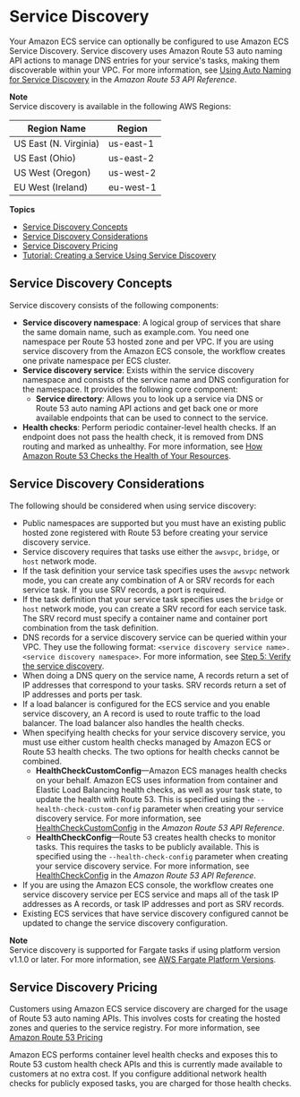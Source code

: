 # Service Discovery<a name="service-discovery"></a>

Your Amazon ECS service can optionally be configured to use Amazon ECS Service Discovery\. Service discovery uses Amazon Route 53 auto naming API actions to manage DNS entries for your service's tasks, making them discoverable within your VPC\. For more information, see [Using Auto Naming for Service Discovery](http://docs.aws.amazon.com/Route53/latest/APIReference/overview-service-discovery.html) in the *Amazon Route 53 API Reference*\.

**Note**  
Service discovery is available in the following AWS Regions:  


| Region Name | Region | 
| --- | --- | 
| US East \(N\. Virginia\) | us\-east\-1 | 
| US East \(Ohio\) | us\-east\-2 | 
| US West \(Oregon\) | us\-west\-2 | 
| EU West \(Ireland\) | eu\-west\-1 | 

**Topics**
+ [Service Discovery Concepts](#service-discovery-concepts)
+ [Service Discovery Considerations](#service-discovery-considerations)
+ [Service Discovery Pricing](#service-discovery-pricing)
+ [Tutorial: Creating a Service Using Service Discovery](create-service-discovery.md)

## Service Discovery Concepts<a name="service-discovery-concepts"></a>

Service discovery consists of the following components:
+ **Service discovery namespace**: A logical group of services that share the same domain name, such as example\.com\. You need one namespace per Route 53 hosted zone and per VPC\. If you are using service discovery from the Amazon ECS console, the workflow creates one private namespace per ECS cluster\. 
+ **Service discovery service**: Exists within the service discovery namespace and consists of the service name and DNS configuration for the namespace\. It provides the following core component:
  + **Service directory**: Allows you to look up a service via DNS or Route 53 auto naming API actions and get back one or more available endpoints that can be used to connect to the service\.
+ **Health checks**: Perform periodic container\-level health checks\. If an endpoint does not pass the health check, it is removed from DNS routing and marked as unhealthy\. For more information, see [How Amazon Route 53 Checks the Health of Your Resources](http://docs.aws.amazon.com/Route53/latest/DeveloperGuide/welcome-health-checks.html)\.

## Service Discovery Considerations<a name="service-discovery-considerations"></a>

The following should be considered when using service discovery:
+ Public namespaces are supported but you must have an existing public hosted zone registered with Route 53 before creating your service discovery service\.
+ Service discovery requires that tasks use either the `awsvpc`, `bridge`, or `host` network mode\.
+ If the task definition your service task specifies uses the `awsvpc` network mode, you can create any combination of A or SRV records for each service task\. If you use SRV records, a port is required\.
+ If the task definition that your service task specifies uses the `bridge` or `host` network mode, you can create a SRV record for each service task\. The SRV record must specify a container name and container port combination from the task definition\.
+ DNS records for a service discovery service can be queried within your VPC\. They use the following format: `<service discovery service name>.<service discovery namespace>`\. For more information, see [Step 5: Verify the service discovery](create-service-discovery.md#create-service-discovery-verify)\.
+ When doing a DNS query on the service name, A records return a set of IP addresses that correspond to your tasks\. SRV records return a set of IP addresses and ports per task\.
+ If a load balancer is configured for the ECS service and you enable service discovery, an A record is used to route traffic to the load balancer\. The load balancer also handles the health checks\.
+ When specifying health checks for your service discovery service, you must use either custom health checks managed by Amazon ECS or Route 53 health checks\. The two options for health checks cannot be combined\.
  + **HealthCheckCustomConfig**—Amazon ECS manages health checks on your behalf\. Amazon ECS uses information from container and Elastic Load Balancing health checks, as well as your task state, to update the health with Route 53\. This is specified using the `--health-check-custom-config` parameter when creating your service discovery service\. For more information, see [HealthCheckCustomConfig](http://docs.aws.amazon.com/Route53/latest/APIReference/API_autonaming_HealthCheckCustomConfig.html) in the *Amazon Route 53 API Reference*\.
  + **HealthCheckConfig**—Route 53 creates health checks to monitor tasks\. This requires the tasks to be publicly available\. This is specified using the `--health-check-config` parameter when creating your service discovery service\. For more information, see [HealthCheckConfig](http://docs.aws.amazon.com/Route53/latest/APIReference/API_autonaming_HealthCheckConfig.html) in the *Amazon Route 53 API Reference*\.
+ If you are using the Amazon ECS console, the workflow creates one service discovery service per ECS service and maps all of the task IP addresses as A records, or task IP addresses and port as SRV records\.
+ Existing ECS services that have service discovery configured cannot be updated to change the service discovery configuration\.

**Note**  
Service discovery is supported for Fargate tasks if using platform version v1\.1\.0 or later\. For more information, see [AWS Fargate Platform Versions](platform_versions.md)\.

## Service Discovery Pricing<a name="service-discovery-pricing"></a>

Customers using Amazon ECS service discovery are charged for the usage of Route 53 auto naming APIs\. This involves costs for creating the hosted zones and queries to the service registry\. For more information, see [Amazon Route 53 Pricing](https://aws.amazon.com/route53/pricing/)

Amazon ECS performs container level health checks and exposes this to Route 53 custom health check APIs and this is currently made available to customers at no extra cost\. If you configure additional network health checks for publicly exposed tasks, you are charged for those health checks\. 